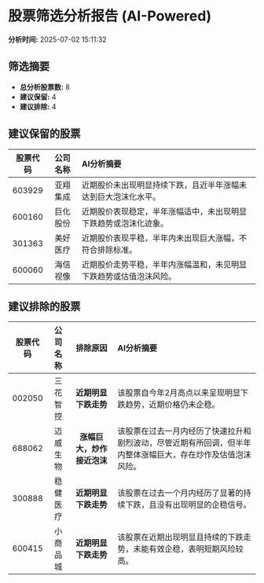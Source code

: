 # 股票筛选分析报告 (AI-Powered)

**分析时间:** 2025-07-02 15:11:32

## 筛选摘要

- **总分析股票数:** 8
- **建议保留:** 4
- **建议排除:** 4

## 建议保留的股票

| 股票代码 | 公司名称 | AI分析摘要 |
|:---:|:---:|:---|
| 603929 | 亚翔集成 | 近期股价未出现明显持续下跌，且近半年涨幅未达到巨大泡沫化水平。 |
| 600160 | 巨化股份 | 近期股价表现稳定，半年涨幅适中，未出现明显下跌趋势或泡沫化迹象。 |
| 301363 | 美好医疗 | 近期股价表现平稳，半年内未出现巨大涨幅，不符合排除标准。 |
| 600060 | 海信视像 | 近期股价走势平稳，半年内涨幅温和，未见明显下跌趋势或估值泡沫风险。 |

## 建议排除的股票

| 股票代码 | 公司名称 | 排除原因 | AI分析摘要 |
|:---:|:---:|:---:|:---|
| 002050 | 三花智控 | **近期明显下跌走势** | 该股票自今年2月高点以来呈现明显下跌趋势，近期价格仍未企稳。 |
| 688062 | 迈威生物 | **涨幅巨大，炒作接近泡沫** | 该股票在过去一月内经历了快速拉升和剧烈波动，尽管近期有所回调，但半年内整体涨幅巨大，存在炒作及估值泡沫风险。 |
| 300888 | 稳健医疗 | **近期明显下跌走势** | 该股票在过去一个月内经历了显著的持续下跌，且没有出现明显的企稳信号。 |
| 600415 | 小商品城 | **近期明显下跌走势** | 该股票在近期出现明显且持续的下跌走势，未能有效企稳，表明短期风险较高。 |
